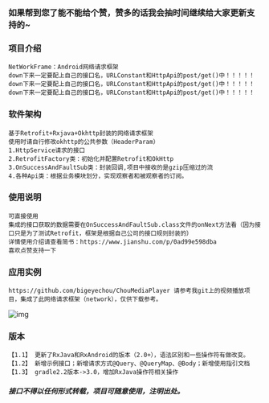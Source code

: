 ### 如果帮到您了能不能给个赞，赞多的话我会抽时间继续给大家更新支持的~
### 项目介绍
    NetWorkFrame：Android网络请求框架
    down下来一定要配上自己的接口名，URLConstant和HttpApi的post/get()中！！！！！
    down下来一定要配上自己的接口名，URLConstant和HttpApi的post/get()中！！！！！
    down下来一定要配上自己的接口名，URLConstant和HttpApi的post/get()中！！！！！

### 软件架构
    基于Retrofit+Rxjava+Okhttp封装的网络请求框架
    使用时请自行修改okhttp的公共参数（HeaderParam）
    1.HttpService请求的接口
    2.RetrofitFactory类：初始化并配置Retrofit和OkHttp
    3.OnSuccessAndFaultSub类：封装回调,项目中接收的是gzip压缩过的流
    4.各种Api类：根据业务模块划分，实现观察者和被观察者的订阅。
    
### 使用说明
    可直接使用
    集成的接口获取的数据需要在OnSuccessAndFaultSub.class文件的onNext方法看（因为接口只是为了测试Retrofit，框架是根据自己公司的接口规则封装的）
    详情使用介绍请查看简书：https://www.jianshu.com/p/0ad99e598dba  
    喜欢点赞支持一下
    
### 应用实例
    https://github.com/bigeyechou/ChouMediaPlayer 请参考我git上的视频播放项目，集成了此网络请求框架（network），仅供下载参考。
![img](https://s27.aconvert.com/convert/p3r68-cdx67/uxjz4-hkrdt.gif)
### 版本
    【1.1】 更新了RxJava和RxAndroid的版本（2.0+），语法区别和一些操作符有做改变。
    【1.2】 新增示例接口；新增请求方式@Query、@QueryMap、@Body；新增使用指引文档
    【1.3】 gradle2.2版本->3.0，增加RxJava操作符相关操作

##### 接口不得以任何形式转载，项目可随意使用，注明出处。
